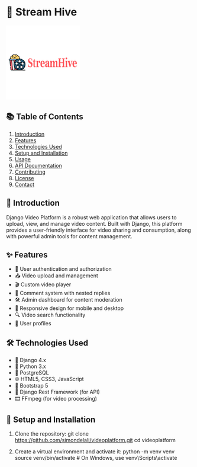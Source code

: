 # 🎥 Stream Hive

![Project Logo](static/logo.png)

## 📚 Table of Contents
1. [Introduction](#introduction)
2. [Features](#features)
3. [Technologies Used](#technologies-used)
4. [Setup and Installation](#setup-and-installation)
5. [Usage](#usage)
6. [API Documentation](#api-documentation)
7. [Contributing](#contributing)
8. [License](#license)
9. [Contact](#contact)

## 🌟 Introduction

Django Video Platform is a robust web application that allows users to upload, view, and manage video content. Built with Django, this platform provides a user-friendly interface for video sharing and consumption, along with powerful admin tools for content management.

## ✨ Features

- 🔐 User authentication and authorization
- 📤 Video upload and management
- 🎬 Custom video player
- 💬 Comment system with nested replies
- 🛠️ Admin dashboard for content moderation
- 📱 Responsive design for mobile and desktop
- 🔍 Video search functionality
- 👤 User profiles

## 🛠️ Technologies Used

- 🐍 Django 4.x
- 🐍 Python 3.x
- 🐘 PostgreSQL
- 🌐 HTML5, CSS3, JavaScript
- 🎨 Bootstrap 5
- 🚀 Django Rest Framework (for API)
- 🎞️ FFmpeg (for video processing)

## 🚀 Setup and Installation

1. Clone the repository:
git clone https://github.com/simondelali/videoplatform.git
cd videoplatform

2. Create a virtual environment and activate it:
python -m venv venv
source venv/bin/activate  # On Windows, use venv\Scripts\activate
